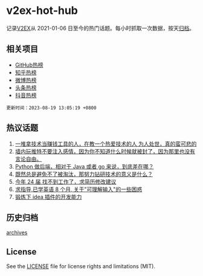# v2ex-hot-hub

 记录[V2EX](https://www.v2ex.com/)从 2021-01-06 日至今的热门话题。每小时抓取一次数据，按天[归档](archives)。
 
 ## 相关项目

- [GitHub热榜](https://github.com/lonnyzhang423/github-hot-hub)
- [知乎热榜](https://github.com/lonnyzhang423/zhihu-hot-hub)
- [微博热榜](https://github.com/lonnyzhang423/weibo-hot-hub)
- [头条热榜](https://github.com/lonnyzhang423/toutiao-hot-hub)
- [抖音热榜](https://github.com/lonnyzhang423/douyin-hot-hub)


 `更新时间：2023-08-19 13:05:19 +0800`

## 热议话题

1. [一堆拿技术当赚钱工具的人，在教一个热爱技术的人 为人处世，真的蛮可悲的](https://www.v2ex.com/t/966452)
1. [墙内玩推特不要注入感情，因为你不知道什么时候就被封了，因为那里也没有言论自由。](https://www.v2ex.com/t/966401)
1. [Python 做后端，相对于 Java 或者 go 来说，到底差在哪？](https://www.v2ex.com/t/966460)
1. [既然总是避免不了被淘汰，那努力钻研技术的意义是什么？](https://www.v2ex.com/t/966561)
1. [今年 24 届 找不到工作了，求简历修改建议](https://www.v2ex.com/t/966604)
1. [求指导,已学英语 8 个月, 关于"可理解输入"的一些困惑](https://www.v2ex.com/t/966440)
1. [锻炼下 idea 插件的开发能力](https://www.v2ex.com/t/966418)

## 历史归档

[archives](archives)

## License

See the [LICENSE](LICENSE) file for license rights and limitations (MIT).
